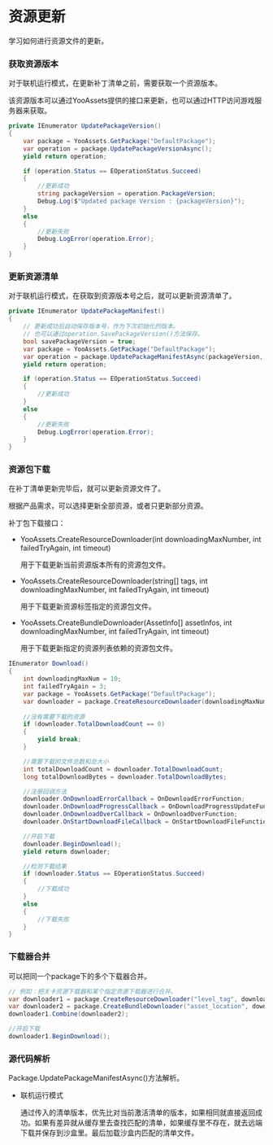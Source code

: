 # 资源更新

学习如何进行资源文件的更新。

### 获取资源版本

对于联机运行模式，在更新补丁清单之前，需要获取一个资源版本。

该资源版本可以通过YooAssets提供的接口来更新，也可以通过HTTP访问游戏服务器来获取。

````csharp
private IEnumerator UpdatePackageVersion()
{
    var package = YooAssets.GetPackage("DefaultPackage");
    var operation = package.UpdatePackageVersionAsync();
    yield return operation;

    if (operation.Status == EOperationStatus.Succeed)
    {
        //更新成功
        string packageVersion = operation.PackageVersion;
        Debug.Log($"Updated package Version : {packageVersion}");
    }
    else
    {
        //更新失败
        Debug.LogError(operation.Error);
    }
}
````

### 更新资源清单

对于联机运行模式，在获取到资源版本号之后，就可以更新资源清单了。

````csharp
private IEnumerator UpdatePackageManifest()
{
    // 更新成功后自动保存版本号，作为下次初始化的版本。
    // 也可以通过operation.SavePackageVersion()方法保存。
    bool savePackageVersion = true;
    var package = YooAssets.GetPackage("DefaultPackage");
    var operation = package.UpdatePackageManifestAsync(packageVersion, savePackageVersion);
    yield return operation;

    if (operation.Status == EOperationStatus.Succeed)
    {
        //更新成功
    }
    else
    {
        //更新失败
        Debug.LogError(operation.Error);
    }
}
````

### 资源包下载

在补丁清单更新完毕后，就可以更新资源文件了。

根据产品需求，可以选择更新全部资源，或者只更新部分资源。

补丁包下载接口：

- YooAssets.CreateResourceDownloader(int downloadingMaxNumber, int failedTryAgain, int timeout)

  用于下载更新当前资源版本所有的资源包文件。

- YooAssets.CreateResourceDownloader(string[] tags, int downloadingMaxNumber, int failedTryAgain, int timeout)

  用于下载更新资源标签指定的资源包文件。

- YooAssets.CreateBundleDownloader(AssetInfo[] assetInfos, int downloadingMaxNumber, int failedTryAgain, int timeout)

  用于下载更新指定的资源列表依赖的资源包文件。

````csharp
IEnumerator Download()
{
    int downloadingMaxNum = 10;
    int failedTryAgain = 3;
    var package = YooAssets.GetPackage("DefaultPackage");
    var downloader = package.CreateResourceDownloader(downloadingMaxNum, failedTryAgain);
    
    //没有需要下载的资源
    if (downloader.TotalDownloadCount == 0)
    {        
        yield break;
    }

    //需要下载的文件总数和总大小
    int totalDownloadCount = downloader.TotalDownloadCount;
    long totalDownloadBytes = downloader.TotalDownloadBytes;    

    //注册回调方法
    downloader.OnDownloadErrorCallback = OnDownloadErrorFunction;
    downloader.OnDownloadProgressCallback = OnDownloadProgressUpdateFunction;
    downloader.OnDownloadOverCallback = OnDownloadOverFunction;
    downloader.OnStartDownloadFileCallback = OnStartDownloadFileFunction;

    //开启下载
    downloader.BeginDownload();
    yield return downloader;

    //检测下载结果
    if (downloader.Status == EOperationStatus.Succeed)
    {
        //下载成功
    }
    else
    {
        //下载失败
    }
}
````

### 下载器合并

可以把同一个package下的多个下载器合并。

```csharp
// 例如：把关卡资源下载器和某个指定资源下载器进行合并。
var downloader1 = package.CreateResourceDownloader("level_tag", downloadingMaxNum, failedTryAgain);
var downloader2 = package.CreateBundleDownloader("asset_location", downloadingMaxNum, failedTryAgain);
downloader1.Combine(downloader2);

//开启下载
downloader1.BeginDownload();
```

### 源代码解析

Package.UpdatePackageManifestAsync()方法解析。

- 联机运行模式

  通过传入的清单版本，优先比对当前激活清单的版本，如果相同就直接返回成功。如果有差异就从缓存里去查找匹配的清单，如果缓存里不存在，就去远端下载并保存到沙盒里。最后加载沙盒内匹配的清单文件。

  
